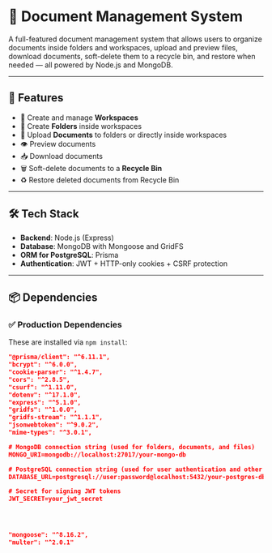 # 📂 Document Management System

A full-featured document management system that allows users to organize documents inside folders and workspaces, upload and preview files, download documents, soft-delete them to a recycle bin, and restore when needed — all powered by Node.js and MongoDB.

---

## 🚀 Features

- 🏢 Create and manage **Workspaces**
- 📁 Create **Folders** inside workspaces
- 📄 Upload **Documents** to folders or directly inside workspaces
- 👁️ Preview documents
- 📥 Download documents
- 🗑️ Soft-delete documents to a **Recycle Bin**
- ♻️ Restore deleted documents from Recycle Bin

---

## 🛠️ Tech Stack

- **Backend**: Node.js (Express)
- **Database**: MongoDB with Mongoose and GridFS
- **ORM for PostgreSQL**: Prisma
- **Authentication**: JWT + HTTP-only cookies + CSRF protection

---

## 📦 Dependencies

### ✅ Production Dependencies
These are installed via `npm install`:

```json
"@prisma/client": "^6.11.1",
"bcrypt": "^6.0.0",
"cookie-parser": "^1.4.7",
"cors": "^2.8.5",
"csurf": "^1.11.0",
"dotenv": "^17.1.0",
"express": "^5.1.0",
"gridfs": "^1.0.0",
"gridfs-stream": "^1.1.1",
"jsonwebtoken": "^9.0.2",
"mime-types": "^3.0.1",

# MongoDB connection string (used for folders, documents, and files)
MONGO_URI=mongodb://localhost:27017/your-mongo-db

# PostgreSQL connection string (used for user authentication and other relational data)
DATABASE_URL=postgresql://user:password@localhost:5432/your-postgres-db

# Secret for signing JWT tokens
JWT_SECRET=your_jwt_secret




"mongoose": "^8.16.2",
"multer": "^2.0.1"
